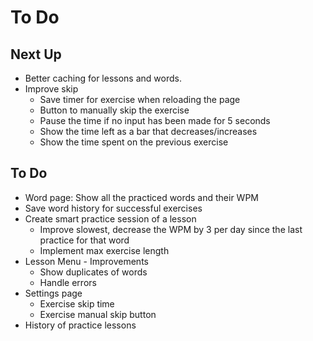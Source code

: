 # To Do

## Next Up

- Better caching for lessons and words.
- Improve skip
  - Save timer for exercise when reloading the page
  - Button to manually skip the exercise
  - Pause the time if no input has been made for 5 seconds
  - Show the time left as a bar that decreases/increases
  - Show the time spent on the previous exercise

## To Do

- Word page: Show all the practiced words and their WPM
- Save word history for successful exercises
- Create smart practice session of a lesson
  - Improve slowest, decrease the WPM by 3 per day since the last practice for that word
  - Implement max exercise length
- Lesson Menu - Improvements
  - Show duplicates of words
  - Handle errors
- Settings page
  - Exercise skip time
  - Exercise manual skip button
- History of practice lessons
